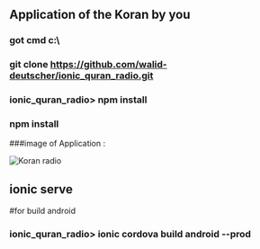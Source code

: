 ## Application of the Koran by you


### got cmd  c:\
 ### git clone  https://github.com/walid-deutscher/ionic_quran_radio.git


### ionic_quran_radio> npm install

### npm install


###image of Application :

![Koran radio](https://raw.githubusercontent.com/walid-deutscher/ionic_quran_radio/master/screenshoot.png)

## ionic serve



#for build  android

### ionic_quran_radio>  ionic cordova build android --prod
